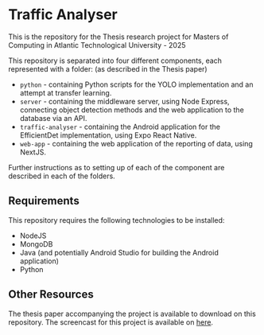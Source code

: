 # Traffic Analyser
This is the repository for the Thesis research project for Masters of Computing in Atlantic Technological University - 2025

This repository is separated into four different components, each represented with a folder: (as described in the Thesis paper)
- `python` - containing Python scripts for the YOLO implementation and an attempt at transfer learning.
- `server` - containing the middleware server, using Node Express, connecting object detection methods and the web application to the database via an API.
- `traffic-analyser` - containing the Android application for the EfficientDet implementation, using Expo React Native.
- `web-app` - containing the web application of the reporting of data, using NextJS.

Further instructions as to setting up of each of the component are described in each of the folders.

## Requirements
This repository requires the following technologies to be installed:
- NodeJS
- MongoDB
- Java (and potentially Android Studio for building the Android application)
- Python

## Other Resources
The thesis paper accompanying the project is available to download on this repository. The screencast for this project is available on [here](https://youtu.be/pZkL0V3Xwz0).
